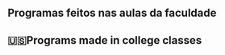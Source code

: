 <b>Programas feitos nas aulas da faculdade</b><br>
--------------------------------------
<b>:us:Programs made in college classes</b>
---------------------------------------
